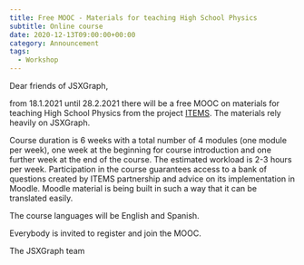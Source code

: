 ```yaml
---
title: Free MOOC - Materials for teaching High School Physics
subtitle: Online course
date: 2020-12-13T09:00:00+00:00
category: Announcement
tags:
  - Workshop
---
```


Dear friends of JSXGraph,

from 18.1.2021 until 28.2.2021 there will be a free MOOC on materials for teaching High School Physics 
from the project [ITEMS](https://itemspro.eu). The materials rely heavily on JSXGraph.

Course duration is 6 weeks with a total number of 4 modules (one module per week), 
one week at the beginning for course introduction and one further week at the end of the course. 
The estimated workload is 2-3 hours per week.
Participation in the course guarantees access to a bank of questions created by ITEMS partnership and 
advice on its implementation in Moodle.
Moodle material is being built in such a way that it can be translated easily. 

The course languages will be English and Spanish.

Everybody is invited to register and join the MOOC.

The JSXGraph team

